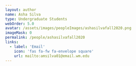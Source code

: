 ```yaml
---
layout: author
name: Asha Silva
type: Undergraduate Students
webOrder: 5.0
avatar: /assets/images/peopleImages/ashasilvafall2020.png
imageMask: 0
permalink: /people/ashasilvafall2020
links:
  - label: 'Email'
    icon: 'fas fa-fw fa-envelope square'
    url: mailto:amsilva01@email.wm.edu
---
```

